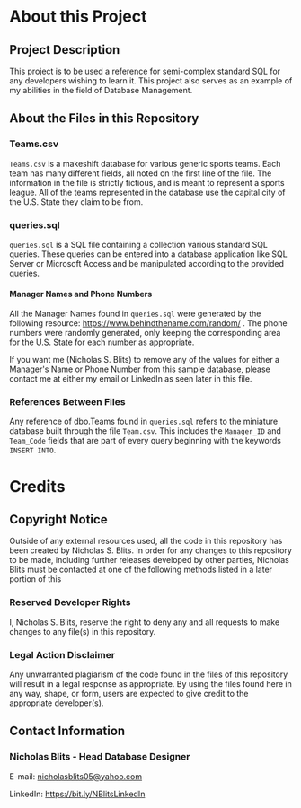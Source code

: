 # About this Project

## Project Description
This project is to be used a reference for semi-complex standard SQL for any developers wishing to learn it.
This project also serves as an example of my abilities in the field of Database Management.

## About the Files in this Repository

### Teams.csv
`Teams.csv` is a makeshift database for various generic sports teams. Each team has many different fields, all noted on the first line of the file.
The information in the file is strictly fictious, and is meant to represent a sports league.
All of the teams represented in the database use the capital city of the U.S. State they claim to be from.

### queries.sql
`queries.sql` is a SQL file containing a collection various standard SQL queries.
These queries can be entered into a database application like SQL Server or Microsoft Access and be manipulated according to the provided queries.

#### Manager Names and Phone Numbers
All the Manager Names found in `queries.sql` were generated by the following resource: https://www.behindthename.com/random/ .
The phone numbers were randomly generated, only keeping the corresponding area for the U.S. State for each number as appropriate.

If you want me (Nicholas S. Blits) to remove any of the values for either a Manager's Name or Phone Number from this sample database, please contact me at either my email or LinkedIn as seen later in this file.

### References Between Files
Any reference of dbo.Teams found in `queries.sql` refers to the miniature database built through the file `Team.csv`. 
This includes the `Manager_ID` and `Team_Code` fields that are part of every query beginning with the keywords `INSERT INTO`.

# Credits

## Copyright Notice
Outside of any external resources used, all the code in this repository has been created by Nicholas S. Blits. In order for any changes to this repository to be made, including further releases developed by other parties, Nicholas Blits must be contacted at one of the following methods listed in a later portion of this 

### Reserved Developer Rights
I, Nicholas S. Blits, reserve the right to deny any and all requests to make changes to any file(s) in this repository.

### Legal Action Disclaimer

Any unwarranted plagiarism of the code found in the files of this repository will result in a legal response as appropriate. By using the files found here in any way, shape, or form, users are expected to give credit to the appropriate developer(s).

## Contact Information

### Nicholas Blits - Head Database Designer

E-mail: nicholasblits05@yahoo.com

LinkedIn: https://bit.ly/NBlitsLinkedIn
